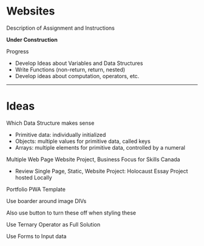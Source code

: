 # Websites
Description of Assignment and Instructions

**Under Construction**

Progress
- Develop Ideas about Variables and Data Structures
- Write Functions (non-return, return, nested)
- Develop ideas about computation, operators, etc.
---

# Ideas

Which Data Structure makes sense
- Primitive data: individually initialized
- Objects: multiple values for primitive data, called keys
- Arrays: multiple elements for primitive data, controlled by a numeral

Multiple Web Page Website Project, Business Focus for Skills Canada
- Review Single Page, Static, Website Project: Holocaust Essay Project hosted Locally

Portfolio PWA Template

Use boarder around image DIVs

Also use button to turn these off when styling these

Use Ternary Operator as Full Solution

Use Forms to Input data
